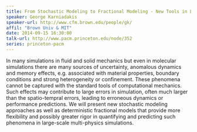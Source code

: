 ```yaml
---
title: From Stochastic Modeling to Fractional Modeling - New Tools in Large-Scale Simulations
speaker: George Karniadakis
speaker-url: http://www.cfm.brown.edu/people/gk/
affil: "Brown Univ & MIT"
date: 2014-09-15 16:30:00
talk-url: http://www.pacm.princeton.edu/node/352
series: princeton-pacm
---
```


In many simulations in fluid and solid mechanics but even in molecular
simulations there are many sources of uncertainty, anomalous dynamics and
memory effects, e.g. associated with material properties, boundary conditions
and strong heterogeneity or confinement. These phenomena cannot be captured
with the standard tools of computational mechanics. Such effects may contribute
to large errors in simulation, often much larger than the spatio-tempral
errors, leading to erroneous dynamics or performance predictions. We will
present new stochastic modeling approaches as well as deterministic fractional
models that provide more flexibility and possibly greater rigor in quantifying
and predicting such phenomena in large-scale multi-physics simulations.
